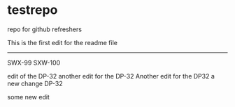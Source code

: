 # testrepo
repo for github refreshers


This is the first edit for the readme file

_______________________________________


SWX-99
SXW-100 



edit of the DP-32
another edit for the DP-32
Another edit for the DP32
a new change DP-32


some new edit 

